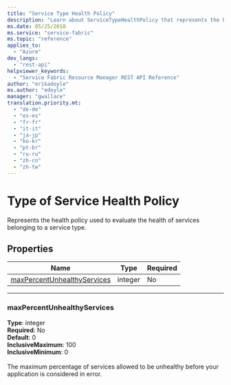 ```yaml
---
title: "Service Type Health Policy"
description: "Learn about ServiceTypeHealthPolicy that represents the health policy used to evaluate the health of services belonging to a service type."
ms.date: 05/25/2018
ms.service: "service-fabric"
ms.topic: "reference"
applies_to: 
  - "Azure"
dev_langs: 
  - "rest-api"
helpviewer_keywords: 
  - "Service Fabric Resource Manager REST API Reference"
author: "erikadoyle"
ms.author: "edoyle"
manager: "gwallace"
translation.priority.mt: 
  - "de-de"
  - "es-es"
  - "fr-fr"
  - "it-it"
  - "ja-jp"
  - "ko-kr"
  - "pt-br"
  - "ru-ru"
  - "zh-cn"
  - "zh-tw"
---
```

# Type of Service Health Policy

Represents the health policy used to evaluate the health of services belonging to a service type.


## Properties
| Name | Type | Required |
| --- | --- | --- |
| [maxPercentUnhealthyServices](#maxpercentunhealthyservices) | integer | No |

____
### maxPercentUnhealthyServices
__Type__: integer <br/>
__Required__: No<br/>
__Default__: 0 <br/>
__InclusiveMaximum__: 100 <br/>
__InclusiveMinimum__: 0 <br/>
<br/>
The maximum percentage of services allowed to be unhealthy before your application is considered in error.

